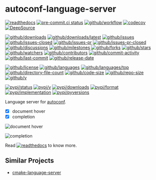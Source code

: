 # autoconf-language-server

[![readthedocs](https://shields.io/readthedocs/autoconf-language-server)](https://autoconf-language-server.readthedocs.io)
[![pre-commit.ci status](https://results.pre-commit.ci/badge/github/Freed-Wu/autoconf-language-server/main.svg)](https://results.pre-commit.ci/latest/github/Freed-Wu/autoconf-language-server/main)
[![github/workflow](https://github.com/Freed-Wu/autoconf-language-server/actions/workflows/main.yml/badge.svg)](https://github.com/Freed-Wu/autoconf-language-server/actions)
[![codecov](https://codecov.io/gh/Freed-Wu/autoconf-language-server/branch/main/graph/badge.svg)](https://codecov.io/gh/Freed-Wu/autoconf-language-server)
[![DeepSource](https://deepsource.io/gh/Freed-Wu/autoconf-language-server.svg/?show_trend=true)](https://deepsource.io/gh/Freed-Wu/autoconf-language-server)

[![github/downloads](https://shields.io/github/downloads/Freed-Wu/autoconf-language-server/total)](https://github.com/Freed-Wu/autoconf-language-server/releases)
[![github/downloads/latest](https://shields.io/github/downloads/Freed-Wu/autoconf-language-server/latest/total)](https://github.com/Freed-Wu/autoconf-language-server/releases/latest)
[![github/issues](https://shields.io/github/issues/Freed-Wu/autoconf-language-server)](https://github.com/Freed-Wu/autoconf-language-server/issues)
[![github/issues-closed](https://shields.io/github/issues-closed/Freed-Wu/autoconf-language-server)](https://github.com/Freed-Wu/autoconf-language-server/issues?q=is%3Aissue+is%3Aclosed)
[![github/issues-pr](https://shields.io/github/issues-pr/Freed-Wu/autoconf-language-server)](https://github.com/Freed-Wu/autoconf-language-server/pulls)
[![github/issues-pr-closed](https://shields.io/github/issues-pr-closed/Freed-Wu/autoconf-language-server)](https://github.com/Freed-Wu/autoconf-language-server/pulls?q=is%3Apr+is%3Aclosed)
[![github/discussions](https://shields.io/github/discussions/Freed-Wu/autoconf-language-server)](https://github.com/Freed-Wu/autoconf-language-server/discussions)
[![github/milestones](https://shields.io/github/milestones/all/Freed-Wu/autoconf-language-server)](https://github.com/Freed-Wu/autoconf-language-server/milestones)
[![github/forks](https://shields.io/github/forks/Freed-Wu/autoconf-language-server)](https://github.com/Freed-Wu/autoconf-language-server/network/members)
[![github/stars](https://shields.io/github/stars/Freed-Wu/autoconf-language-server)](https://github.com/Freed-Wu/autoconf-language-server/stargazers)
[![github/watchers](https://shields.io/github/watchers/Freed-Wu/autoconf-language-server)](https://github.com/Freed-Wu/autoconf-language-server/watchers)
[![github/contributors](https://shields.io/github/contributors/Freed-Wu/autoconf-language-server)](https://github.com/Freed-Wu/autoconf-language-server/graphs/contributors)
[![github/commit-activity](https://shields.io/github/commit-activity/w/Freed-Wu/autoconf-language-server)](https://github.com/Freed-Wu/autoconf-language-server/graphs/commit-activity)
[![github/last-commit](https://shields.io/github/last-commit/Freed-Wu/autoconf-language-server)](https://github.com/Freed-Wu/autoconf-language-server/commits)
[![github/release-date](https://shields.io/github/release-date/Freed-Wu/autoconf-language-server)](https://github.com/Freed-Wu/autoconf-language-server/releases/latest)

[![github/license](https://shields.io/github/license/Freed-Wu/autoconf-language-server)](https://github.com/Freed-Wu/autoconf-language-server/blob/main/LICENSE)
[![github/languages](https://shields.io/github/languages/count/Freed-Wu/autoconf-language-server)](https://github.com/Freed-Wu/autoconf-language-server)
[![github/languages/top](https://shields.io/github/languages/top/Freed-Wu/autoconf-language-server)](https://github.com/Freed-Wu/autoconf-language-server)
[![github/directory-file-count](https://shields.io/github/directory-file-count/Freed-Wu/autoconf-language-server)](https://github.com/Freed-Wu/autoconf-language-server)
[![github/code-size](https://shields.io/github/languages/code-size/Freed-Wu/autoconf-language-server)](https://github.com/Freed-Wu/autoconf-language-server)
[![github/repo-size](https://shields.io/github/repo-size/Freed-Wu/autoconf-language-server)](https://github.com/Freed-Wu/autoconf-language-server)
[![github/v](https://shields.io/github/v/release/Freed-Wu/autoconf-language-server)](https://github.com/Freed-Wu/autoconf-language-server)

[![pypi/status](https://shields.io/pypi/status/autoconf-language-server)](https://pypi.org/project/autoconf-language-server/#description)
[![pypi/v](https://shields.io/pypi/v/autoconf-language-server)](https://pypi.org/project/autoconf-language-server/#history)
[![pypi/downloads](https://shields.io/pypi/dd/autoconf-language-server)](https://pypi.org/project/autoconf-language-server/#files)
[![pypi/format](https://shields.io/pypi/format/autoconf-language-server)](https://pypi.org/project/autoconf-language-server/#files)
[![pypi/implementation](https://shields.io/pypi/implementation/autoconf-language-server)](https://pypi.org/project/autoconf-language-server/#files)
[![pypi/pyversions](https://shields.io/pypi/pyversions/autoconf-language-server)](https://pypi.org/project/autoconf-language-server/#files)

Language server for [autoconf](https://www.gnu.org/software/autoconf).

- [x] document hover
- [x] completion

![document hover](https://github.com/SchemaStore/schemastore/assets/32936898/d8a2cdf1-d62b-46f4-87a9-12701ab660a6)

![completion](https://github.com/SchemaStore/schemastore/assets/32936898/fa0c523d-cb51-4870-92a4-07d64c624221)

Read
[![readthedocs](https://shields.io/readthedocs/autoconf-language-server)](https://autoconf-language-server.readthedocs.io)
to know more.

## Similar Projects

- [cmake-language-server](https://github.com/regen100/cmake-language-server)
